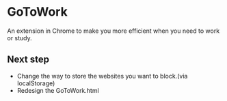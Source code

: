# GoToWork
An extension in Chrome to make you more efficient when you need to work or study.

## Next step
* Change the way to store the websites you want to block.(via localStorage)
* Redesign the GoToWork.html
